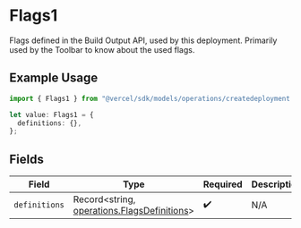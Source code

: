# Flags1

Flags defined in the Build Output API, used by this deployment. Primarily used by the Toolbar to know about the used flags.

## Example Usage

```typescript
import { Flags1 } from "@vercel/sdk/models/operations/createdeployment.js";

let value: Flags1 = {
  definitions: {},
};
```

## Fields

| Field                                                                                      | Type                                                                                       | Required                                                                                   | Description                                                                                |
| ------------------------------------------------------------------------------------------ | ------------------------------------------------------------------------------------------ | ------------------------------------------------------------------------------------------ | ------------------------------------------------------------------------------------------ |
| `definitions`                                                                              | Record<string, [operations.FlagsDefinitions](../../models/operations/flagsdefinitions.md)> | :heavy_check_mark:                                                                         | N/A                                                                                        |
